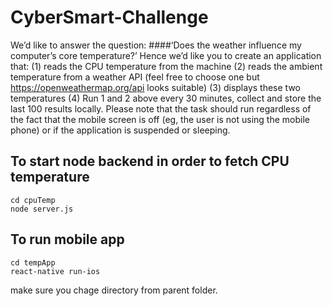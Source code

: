 # CyberSmart-Challenge

We’d like to answer the question:
####‘Does the weather influence my computer’s core temperature?’
Hence we’d like you to create an application that:
(1) reads the CPU temperature from the machine
(2) reads the ambient temperature from a weather API (feel free to choose one but https://openweathermap.org/api looks suitable)
(3) displays these two temperatures
(4) Run 1 and 2 above every 30 minutes, collect and store the last 100 results locally. Please note that the task should run regardless of
the fact that the mobile screen is off (eg, the user is not using the mobile phone) or if the application is suspended or sleeping.

## To start node backend in order to fetch CPU temperature 
    cd cpuTemp
    node server.js
    
## To run mobile app 
    cd tempApp
    react-native run-ios
 
 make sure you chage directory from parent folder.
 
    


